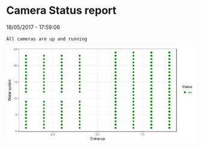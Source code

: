 Camera Status report
================
18/05/2017 - 17:59:06

    All cameras are up and running

![](camreport_files/figure-markdown_github/unnamed-chunk-2-1.png)
